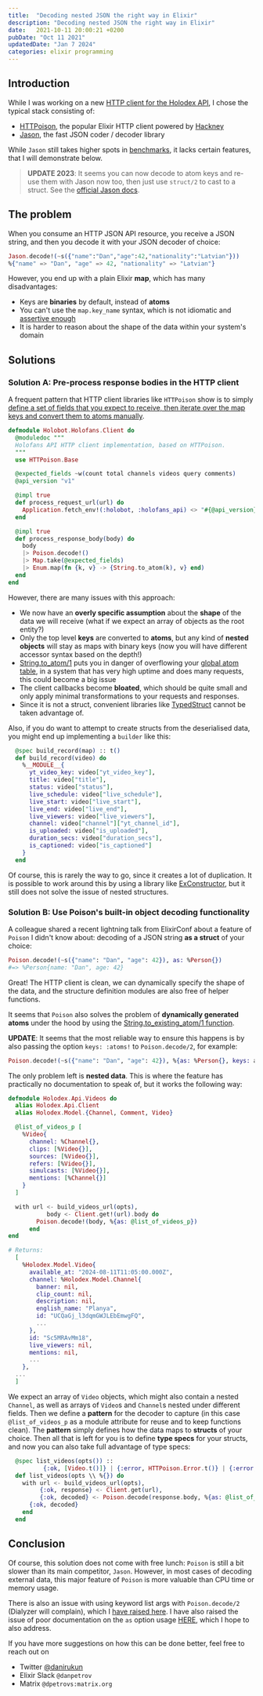 ```yaml
---
title:  "Decoding nested JSON the right way in Elixir"
description: "Decoding nested JSON the right way in Elixir"
date:   2021-10-11 20:00:21 +0200
pubDate: "Oct 11 2021"
updatedDate: "Jan 7 2024"
categories: elixir programming
---
```


## Introduction

While I was working on a new [HTTP client for the Holodex API](https://github.com/DaniruKun/ex-holodex), I chose the typical stack consisting of:

- [HTTPoison](https://github.com/edgurgel/httpoison), the popular Elixir HTTP client powered by [Hackney](https://github.com/benoitc/hackney)
- [Jason](https://github.com/michalmuskala/jason), the fast JSON coder / decoder library

While `Jason` still takes higher spots in [benchmarks](https://gist.github.com/michalmuskala/4d64a5a7696ca84ac7c169a0206640d5), it lacks certain features, that I will demonstrate below.

> **UPDATE 2023**: It seems you can now decode to atom keys and re-use them with Jason now too, then just use `struct/2` to cast to a struct. See the [official Jason docs](https://hexdocs.pm/jason/Jason.html#decode/2).

## The problem

When you consume an HTTP JSON API resource, you receive a JSON string, and then you decode it with your JSON decoder of choice:

```elixir
Jason.decode!(~s({"name":"Dan","age":42,"nationality":"Latvian"}))
%{"name" => "Dan", "age" => 42, "nationality" => "Latvian"}
```

However, you end up with a plain Elixir **map**, which has many disadvantages:

- Keys are **binaries** by default, instead of **atoms**
- You can't use the `map.key_name` syntax, which is not idiomatic and [assertive enough](https://dashbit.co/blog/writing-assertive-code-with-elixir)
- It is harder to reason about the shape of the data within your system's domain

## Solutions

### Solution A: Pre-process response bodies in the HTTP client

A frequent pattern that HTTP client libraries like `HTTPoison` show is to simply [define a set of fields that you expect to receive, then iterate over the map keys and convert them to atoms manually](https://github.com/edgurgel/httpoison#wrapping-httpoisonbase).

```elixir
defmodule Holobot.Holofans.Client do
  @moduledoc """
  Holofans API HTTP client implementation, based on HTTPoison.
  """
  use HTTPoison.Base

  @expected_fields ~w(count total channels videos query comments)
  @api_version "v1"

  @impl true
  def process_request_url(url) do
    Application.fetch_env!(:holobot, :holofans_api) <> "#{@api_version}" <> url
  end

  @impl true
  def process_response_body(body) do
    body
    |> Poison.decode!()
    |> Map.take(@expected_fields)
    |> Enum.map(fn {k, v} -> {String.to_atom(k), v} end)
  end
end
```

However, there are many issues with this approach:

- We now have an **overly specific assumption** about the **shape** of the data we will receive (what if we expect an array of objects as the root entity?)
- Only the top level **keys** are converted to **atoms**, but any kind of **nested objects** will stay as maps with binary keys (now you will have different accessor syntax based on the depth!)
- [String.to_atom/1](https://hexdocs.pm/elixir/1.12/String.html#to_atom/1) puts you in danger of overflowing your [global atom table](https://www.erlang.org/erlang-enhancement-proposals/eep-0020.html), in a system that has very high uptime and does many requests, this could become a big issue
- The client callbacks become **bloated**, which should be quite small and only apply minimal transformations to your requests and responses.
- Since it is not a struct, convenient libraries like [TypedStruct](https://github.com/ejpcmac/typed_struct) cannot be taken advantage of.

Also, if you do want to attempt to create structs from the deserialised data, you might end up implementing a `builder` like this:

```elixir
  @spec build_record(map) :: t()
  def build_record(video) do
    %__MODULE__{
      yt_video_key: video["yt_video_key"],
      title: video["title"],
      status: video["status"],
      live_schedule: video["live_schedule"],
      live_start: video["live_start"],
      live_end: video["live_end"],
      live_viewers: video["live_viewers"],
      channel: video["channel"]["yt_channel_id"],
      is_uploaded: video["is_uploaded"],
      duration_secs: video["duration_secs"],
      is_captioned: video["is_captioned"]
    }
  end
```
Of course, this is rarely the way to go, since it creates a lot of duplication. It is possible to work around this by using a library like [ExConstructor](https://github.com/appcues/exconstructor), but it still does not solve the issue of nested structures.

### Solution B: Use Poison's built-in object decoding functionality

A colleague shared a recent lightning talk from ElixirConf about a feature of `Poison` I didn't know about: decoding of a JSON string **as a struct** of your choice:

```elixir
Poison.decode!(~s({"name": "Dan", "age": 42}), as: %Person{})
#=> %Person{name: "Dan", age: 42}
```

Great! The HTTP client is clean, we can dynamically specify the shape of the data, and the structure definition modules are also free of helper functions.

It seems that `Poison` also solves the problem of **dynamically generated atoms** under the hood by using the [String.to_existing_atom/1 function](https://github.com/devinus/poison/blob/e5c0867aaf3c9e9cb6da424580dcd8e1a25081d0/lib/poison/parser.ex#L174).

**UPDATE**: It seems that the most reliable way to ensure this happens is by also passing the option `keys: :atoms!` to `Poison.decode/2`, for example:

```elixir
Poison.decode!(~s({"name": "Dan", "age": 42}), %{as: %Person{}, keys: atoms!})
```

The only problem left is **nested data**. This is where the feature has practically no documentation to speak of, but it works the following way:

```elixir
defmodule Holodex.Api.Videos do
  alias Holodex.Api.Client
  alias Holodex.Model.{Channel, Comment, Video}

  @list_of_videos_p [
	%Video{
	  channel: %Channel{},
	  clips: [%Video{}],
	  sources: [%Video{}],
	  refers: [%Video{}],
	  simulcasts: [%Video{}],
	  mentions: [%Channel{}]
	}
  ]

  with url <- build_videos_url(opts),
		   body <- Client.get!(url).body do
		Poison.decode!(body, %{as: @list_of_videos_p})
	  end
end

# Returns:
  [
	%Holodex.Model.Video{
	  available_at: "2024-08-11T11:05:00.000Z",
	  channel: %Holodex.Model.Channel{
		banner: nil,
		clip_count: nil,
		description: nil,
		english_name: "Planya",
		id: "UCQaGj_l3dqmGWJLEbEmwgFQ",
		...
	  },
	  id: "Sc5MRAvMm18",
	  live_viewers: nil,
	  mentions: nil,
	  ...
	},
  ...
  ]
```
We expect an array of `Video` objects, which might also contain a nested `Channel`, as well as arrays of `Video`s and `Channel`s nested under different fields. Then we define a **pattern** for the decoder to capture (in this case `@list_of_videos_p` as a module attribute for reuse and to keep functions clean). The **pattern** simply defines how the data maps to **structs** of your choice. Then all that is left for you is to define **type specs** for your structs, and now you can also take full advantage of type specs:

```elixir
  @spec list_videos(opts()) ::
          {:ok, [Video.t()]} | {:error, HTTPoison.Error.t()} | {:error, Exception.t()}
  def list_videos(opts \\ %{}) do
    with url <- build_videos_url(opts),
         {:ok, response} <- Client.get(url),
         {:ok, decoded} <- Poison.decode(response.body, %{as: @list_of_videos_p}) do
      {:ok, decoded}
    end
  end
```


## Conclusion

Of course, this solution does not come with free lunch: `Poison` is still a bit slower than its main competitor, `Jason`. However, in most cases of decoding external data, this major feature of `Poison` is more valuable than CPU time or memory usage.

There is also an issue with using keyword list args with `Poison.decode/2` (Dialyzer will complain), which I [have raised here](https://github.com/devinus/poison/issues/199).
I have also raised the issue of poor documentation on the `as` option usage [HERE](https://github.com/devinus/poison/issues/200), which I hope to also address.

If you have more suggestions on how this can be done better, feel free to reach out on

- Twitter [@danirukun](https://twitter.com/DaniruKun)
- Elixir Slack `@danpetrov`
- Matrix `@dpetrovs:matrix.org`
